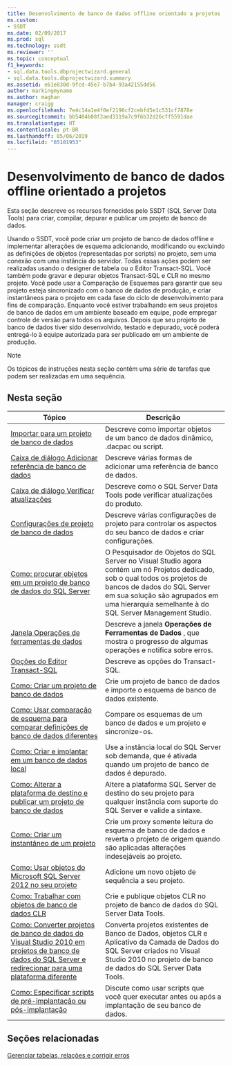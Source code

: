 ```yaml
---
title: Desenvolvimento de banco de dados offline orientado a projetos | Microsoft Docs
ms.custom:
- SSDT
ms.date: 02/09/2017
ms.prod: sql
ms.technology: ssdt
ms.reviewer: ''
ms.topic: conceptual
f1_keywords:
- sql.data.tools.dbprojectwizard.general
- sql.data.tools.dbprojectwizard.summary
ms.assetid: e61e830d-9fcd-45e7-b7b4-93a42155dd56
author: markingmyname
ms.author: maghan
manager: craigg
ms.openlocfilehash: 7e4c14a1e4f0ef2196cf2cebfd5e1c531cf7878e
ms.sourcegitcommit: bb5484b08f2aed3319a7c9f6b32d26cff5591dae
ms.translationtype: HT
ms.contentlocale: pt-BR
ms.lasthandoff: 05/06/2019
ms.locfileid: "65101953"
---
```

# <a name="project-oriented-offline-database-development"></a>Desenvolvimento de banco de dados offline orientado a projetos
Esta seção descreve os recursos fornecidos pelo SSDT (SQL Server Data Tools) para criar, compilar, depurar e publicar um projeto de banco de dados.  
  
Usando o SSDT, você pode criar um projeto de banco de dados offline e implementar alterações de esquema adicionando, modificando ou excluindo as definições de objetos (representadas por scripts) no projeto, sem uma conexão com uma instância do servidor. Todas essas ações podem ser realizadas usando o designer de tabela ou o Editor Transact\-SQL. Você também pode gravar e depurar objetos Transact\-SQL e CLR no mesmo projeto. Você pode usar a Comparação de Esquemas para garantir que seu projeto esteja sincronizado com o banco de dados de produção, e criar instantâneos para o projeto em cada fase do ciclo de desenvolvimento para fins de comparação. Enquanto você estiver trabalhando em seus projetos de banco de dados em um ambiente baseado em equipe, pode empregar controle de versão para todos os arquivos. Depois que seu projeto de banco de dados tiver sido desenvolvido, testado e depurado, você poderá entregá-lo à equipe autorizada para ser publicado em um ambiente de produção.  
  
> [!NOTE]  
> Os tópicos de instruções nesta seção contêm uma série de tarefas que podem ser realizadas em uma sequência.  
  
## <a name="in-this-section"></a>Nesta seção  
  
|Tópico|Descrição|  
|---------|---------------|  
|[Importar para um projeto de banco de dados](../ssdt/import-into-a-database-project.md)|Descreve como importar objetos de um banco de dados dinâmico, .dacpac ou script.|  
|[Caixa de diálogo Adicionar referência de banco de dados](../ssdt/add-database-reference-dialog-box.md)|Descreve várias formas de adicionar uma referência de banco de dados.|  
|[Caixa de diálogo Verificar atualizações](../ssdt/check-for-updates-dialog-box.md)|Descreve como o SQL Server Data Tools pode verificar atualizações do produto.|  
|[Configurações de projeto de banco de dados](../ssdt/database-project-settings.md)|Descreve várias configurações de projeto para controlar os aspectos do seu banco de dados e criar configurações.|  
|[Como: procurar objetos em um projeto de banco de dados do SQL Server](../ssdt/how-to-browse-objects-in-a-sql-server-database-project.md)|O Pesquisador de Objetos do SQL Server no Visual Studio agora contém um nó Projetos dedicado, sob o qual todos os projetos de bancos de dados do SQL Server em sua solução são agrupados em uma hierarquia semelhante à do SQL Server Management Studio.|  
|[Janela Operações de ferramentas de dados](../ssdt/data-tools-operations-window.md)|Descreve a janela **Operações de Ferramentas de Dados** , que mostra o progresso de algumas operações e notifica sobre erros.|  
|[Opções do Editor Transact-SQL](../ssdt/transact-sql-editor-options.md)|Descreve as opções do Transact\-SQL.|  
|[Como: Criar um projeto de banco de dados](../ssdt/how-to-create-a-new-database-project.md)|Crie um projeto de banco de dados e importe o esquema de banco de dados existente.|  
|[Como: Usar comparação de esquema para comparar definições de banco de dados diferentes](../ssdt/how-to-use-schema-compare-to-compare-different-database-definitions.md)|Compare os esquemas de um banco de dados e um projeto e sincronize-os.|  
|[Como: Criar e implantar em um banco de dados local](../ssdt/how-to-build-and-deploy-to-a-local-database.md)|Use a instância local do SQL Server sob demanda, que é ativada quando um projeto de banco de dados é depurado.|  
|[Como: Alterar a plataforma de destino e publicar um projeto de banco de dados](../ssdt/how-to-change-target-platform-and-publish-a-database-project.md)|Altere a plataforma SQL Server de destino do seu projeto para qualquer instância com suporte do SQL Server e valide a sintaxe.|  
|[Como: Criar um instantâneo de um projeto](../ssdt/how-to-create-a-snapshot-of-a-project.md)|Crie um proxy somente leitura do esquema de banco de dados e reverta o projeto de origem quando são aplicadas alterações indesejáveis ao projeto.|  
|[Como: Usar objetos do Microsoft SQL Server 2012 no seu projeto](../ssdt/how-to-use-microsoft-sql-server-2012-objects-in-your-project.md)|Adicione um novo objeto de sequência a seu projeto.|  
|[Como: Trabalhar com objetos de banco de dados CLR](../ssdt/how-to-work-with-clr-database-objects.md)|Crie e publique objetos CLR no projeto de banco de dados do SQL Server Data Tools.|  
|[Como: Converter projetos de banco de dados do Visual Studio 2010 em projetos de banco de dados do SQL Server e redirecionar para uma plataforma diferente](../ssdt/how-to-convert-visual-studio-2010-database-projects-to-ssql-server-projects.md)|Converta projetos existentes de Banco de Dados, objetos CLR e Aplicativo da Camada de Dados do SQL Server criados no Visual Studio 2010 no projeto de banco de dados do SQL Server Data Tools.|  
|[Como: Especificar scripts de pré-implantação ou pós-implantação](../ssdt/how-to-specify-predeployment-or-postdeployment-scripts.md)|Discute como usar scripts que você quer executar antes ou após a implantação de seu banco de dados.|  
  
## <a name="related-sections"></a>Seções relacionadas  
[Gerenciar tabelas, relações e corrigir erros](../ssdt/manage-tables-relationships-and-fix-errors.md)  
  
